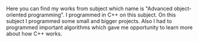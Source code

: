 Here you can find my works from subject which name is "Advanced object-oriented programming". I programmed in C++ on this subject.
On this subject I programmed some small and bigger projects. Also I had to programmed important algorithms which gave me opportunity to learn more about
how C++ works.